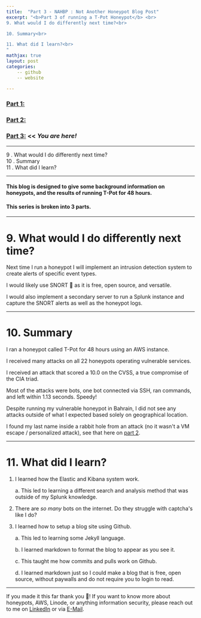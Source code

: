 ```yaml
---
title:  "Part 3 - NAHBP : Not Another Honeypot Blog Post"
excerpt: "<b>Part 3 of running a T-Pot Honeypot</b> <br>
9. What would I do differently next time?<br>

10. Summary<br>

11. What did I learn?<br>
"
mathjax: true
layout: post
categories:
    -- github
    -- website

---
```

### [Part 1:](https://matthewomccorkle.github.io/honeypot-1/)

### [Part 2:](https://matthewomccorkle.github.io/honeypot-2/)

### [Part 3:](https://matthewomccorkle.github.io/honeypot-3/) << *You are here!*

---

9 . What would I do differently next time?
<br>
10 . Summary
<br>
11 . What did I learn?

---

#### This blog is designed to give some background information on honeypots, and the results of running T-Pot for 48 hours.

#### This series is broken into 3 parts.

---

# 9. What would I do differently next time?
Next time I run a honeypot I will implement an intrusion detection system to create alerts of specific event types.

I would likely use SNORT :pig: as it is free, open source, and versatile.

I would also implement a secondary server to run a Splunk instance and capture the SNORT alerts as well as the honeypot logs.

---

# 10. Summary

I ran a honeypot called T-Pot for 48 hours using an AWS instance. 

I received many attacks on all 22 honeypots operating vulnerable services. 

I received an attack that scored a 10.0 on the CVSS, a true compromise of the CIA triad. 

Most of the attacks were bots, one bot connected via SSH, ran commands, and left within 1.13 seconds. Speedy!

Despite running my vulnerable honeypot in Bahrain, I did not see any attacks outside of what I expected based solely on geographical location. 

I found my last name inside a rabbit hole from an attack (no it wasn't a VM escape / personalized attack), see that here on [part 2](https://matthewomccorkle.github.io/honeypot-2/).

---

# 11. What did I learn?

1. I learned how the Elastic and Kibana system work. 
   
   a. This led to learning a different search and analysis method that was outside of my Splunk knowledge.

2. There are *so many* bots on the internet. Do they struggle with captcha's like I do?

3. I learned how to setup a blog site using Github. 
   
   a. This led to learning some Jekyll language.

   b. I learned markdown to format the blog to appear as you see it.

   c. This taught me how commits and pulls work on Github.

   d. I learned markdown just so I could make a blog that is free, open source, without paywalls and do not require you to login to read. 


---

If you made it this far thank you 🙌! If you want to know more about honeypots, AWS, Linode, or anything information security, please reach out to me on [LinkedIn](https://www.linkedin.com/in/matthewomccorkle/) or via [E-Mail](mailto:matthew.o.mccorkle@gmail.com).
   
